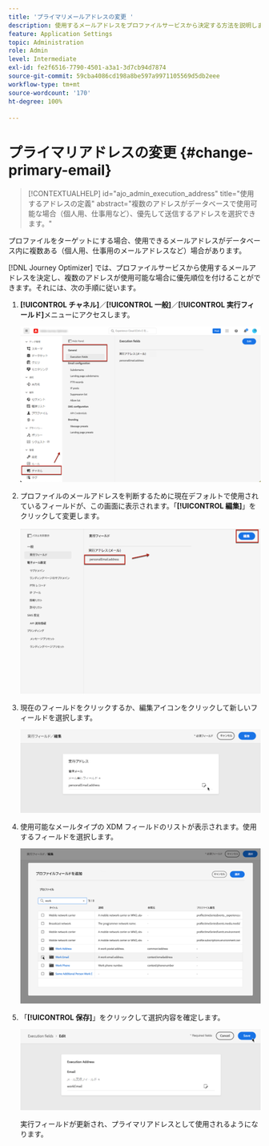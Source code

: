 ```yaml
---
title: 'プライマリメールアドレスの変更 '
description: 使用するメールアドレスをプロファイルサービスから決定する方法を説明します。
feature: Application Settings
topic: Administration
role: Admin
level: Intermediate
exl-id: fe2f6516-7790-4501-a3a1-3d7cb94d7874
source-git-commit: 59cba4086cd198a8be597a9971105569d5db2eee
workflow-type: tm+mt
source-wordcount: '170'
ht-degree: 100%

---
```


# プライマリアドレスの変更 {#change-primary-email}

>[!CONTEXTUALHELP]
>id="ajo_admin_execution_address"
>title="使用するアドレスの定義"
>abstract="複数のアドレスがデータベースで使用可能な場合（個人用、仕事用など）、優先して送信するアドレスを選択できます。"

プロファイルをターゲットにする場合、使用できるメールアドレスがデータベース内に複数ある（個人用、仕事用のメールアドレスなど）場合があります。

[!DNL Journey Optimizer] では、プロファイルサービスから使用するメールアドレスを決定し、複数のアドレスが使用可能な場合に優先順位を付けることができます。それには、次の手順に従います。

1. **[!UICONTROL チャネル]**／**[!UICONTROL 一般]**／**[!UICONTROL 実行フィールド]**&#x200B;メニューにアクセスします。

   ![](assets/primary-address-execution-fields.png)

1. プロファイルのメールアドレスを判断するために現在デフォルトで使用されているフィールドが、この画面に表示されます。「**[!UICONTROL 編集]**」をクリックして変更します。

   ![](assets/primary-address.png)

1. 現在のフィールドをクリックするか、編集アイコンをクリックして新しいフィールドを選択します。

   ![](assets/primary-address-edit.png)

1. 使用可能なメールタイプの XDM フィールドのリストが表示されます。使用するフィールドを選択します。

   ![](assets/primary-address-field.png)

1. 「**[!UICONTROL 保存]**」をクリックして選択内容を確定します。

   ![](assets/primary-address-save.png)

   実行フィールドが更新され、プライマリアドレスとして使用されるようになります。

<!--1. You can also select an additional field to use as secondary email address. This allows you to determine which field to use if the primary field is empty for a profile. -->
